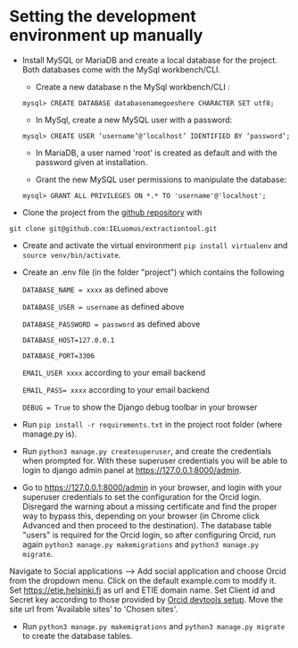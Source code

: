# Setting the development environment up manually

* Install MySQL or MariaDB  and create a local database for the project. Both databases come with the MySql workbench/CLI.
  
  * Create a new database n the MySql workbench/CLI :
  
  `mysql> CREATE DATABASE databasenamegoeshere CHARACTER SET utf8;`
  
  * In MySql, create a new MySQL user with a password:      
  
  `mysql> CREATE USER ‘username’@‘localhost’ IDENTIFIED BY ‘password’;`
  
  * In MariaDB, a user named 'root' is created as default and with the password given at installation.
  
  * Grant the new MySQL user permissions to manipulate the database:      
  
  `mysql> GRANT ALL PRIVILEGES ON *.* TO 'username'@'localhost';`

* Clone the project from the [github repository](https://github.com/IELuomus/extractiontool) with 

`git clone git@github.com:IELuomus/extractiontool.git`

* Create and activate the virtual environment `pip install virtualenv` and `source venv/bin/activate`.

* Create an .env file (in the folder "project") which contains the following

   `DATABASE_NAME = xxxx` as defined above
   
   `DATABASE_USER = username` as defined above
   
   `DATABASE_PASSWORD = password` as defined above
   
   `DATABASE_HOST=127.0.0.1`
   
   `DATABASE_PORT=3306`
   
   `EMAIL_USER xxxx` according to your email backend
   
   `EMAIL_PASS= xxxx` according to your email backend
   
   `DEBUG = True` to show the Django debug toolbar in your browser

* Run `pip install -r requirements.txt` in the project root folder (where manage.py is).

* Run `python3 manage.py createsuperuser`, and create the credentials when prompted for.
With these superuser credentials you will be able to login to django admin panel at https://127.0.0.1:8000/admin.

* Go to https://127.0.0.1:8000/admin in your browser, and login with your superuser credentials to set the 
configuration for the Orcid login. Disregard the warning about a missing certificate and find the proper way to bypass this,
depending on your browser (in Chrome click Advanced and then proceed to the destination). The database table "users" is 
required for the Orcid login, so after configuring Orcid, run again `python3 manage.py makemigrations` and `python3 manage.py migrate`.

Navigate to Social applications --> Add social application and choose Orcid from the dropdown menu. 
Click on the default example.com to modify it. Set https://etie.helsinki.fi as url and ETIE domain name.
Set Client id and Secret key according to those provided by [Orcid devtools setup](https://github.com/IELuomus/extractiontool/blob/main/docs/orcid_setup.md).
Move the site url from 'Available sites' to 'Chosen sites'. 

* Run `python3 manage.py makemigrations` and `python3 manage.py migrate` to create the database tables.



